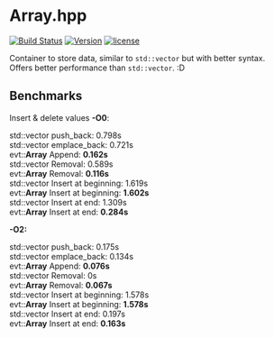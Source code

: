# Array.hpp

[![Build Status](https://travis-ci.org/illescasDaniel/Array.hpp.svg?branch=master)](https://travis-ci.org/illescasDaniel/Array.hpp)
[![Version](https://img.shields.io/badge/version-v1.9--beta-green.svg)](https://github.com/illescasDaniel/Array.hpp/releases)
[![license](https://img.shields.io/github/license/mashape/apistatus.svg?maxAge=2592000)](https://github.com/illescasDaniel/Array.hpp/blob/master/LICENCE) 

Container to store data, similar to `std::vector` but with better syntax.  
Offers better performance than `std::vector`. :D

## Benchmarks

Insert & delete values **-O0**:

std::vector push_back: 0.798s  
std::vector emplace_back: 0.721s  
evt::**Array** Append: **0.162s**  
std::vector Removal: 0.589s  
evt::**Array** Removal: **0.116s**  
std::vector Insert at beginning: 1.619s  
evt::**Array** Insert at beginning: **1.602s**  
std::vector Insert at end: 1.309s  
evt::**Array** Insert at end: **0.284s**  
  

**-O2:**  
  
std::vector push_back: 0.175s  
std::vector emplace_back: 0.134s  
evt::**Array** Append: **0.076s**  
std::vector Removal: 0s  
evt::**Array** Removal: **0.067s**  
std::vector Insert at beginning: 1.578s  
evt::**Array** Insert at beginning: **1.578s**  
std::vector Insert at end: 0.197s  
evt::**Array** Insert at end: **0.163s**  
